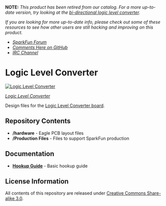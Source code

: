 **NOTE:** *This product has been retired from our catalog. For a more up-to-date version, try looking at the [bi-directional logic level converter](https://www.sparkfun.com/products/12009).*

*If you are looking for more up-to-date info, please check out some of these resources to see how other users are still hacking and improving on this product.*

* *[SparkFun Forum](https://forum.sparkfun.com/)*
* *[Comments Here on GitHub](https://github.com/sparkfun/Logic_Level_Converter/issues)*
* *[IRC Channel](https://www.sparkfun.com/news/263)*

Logic Level Converter
=====================

[![Logic Level Converter](https://dlnmh9ip6v2uc.cloudfront.net/images/products/1/1/9/7/8/11978-01_medium.jpg)](https://www.sparkfun.com/products/11978)

[*Logic Level Converter*](https://www.sparkfun.com/products/11978)

Design files for the [Logic Level Converter board](https://www.sparkfun.com/products/11978).

Repository Contents
-------------------

* **/hardware** - Eagle PCB layout files
* **/Production Files** - Files to support SparkFun production

Documentation
--------------
* **[Hookup Guide](https://learn.sparkfun.com/tutorials/retired---using-the-logic-level-converter)** - Basic hookup guide

License Information
-------------------

All contents of this repository are released under [Creative Commons Share-alike 3.0](http://creativecommons.org/licenses/by-sa/3.0/).
